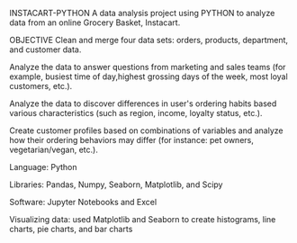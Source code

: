 INSTACART-PYTHON
A data analysis project using PYTHON to analyze data from an online Grocery Basket, Instacart.

OBJECTIVE
Clean and merge four data sets: orders, products, department, and customer data.

Analyze the data to answer questions from marketing and sales teams (for example, busiest time of day,highest grossing days of the week, most loyal customers, etc.).

Analyze the data to discover differences in user's ordering habits based various characteristics (such as region, income, loyalty status, etc.).

Create customer profiles based on combinations of variables and analyze how their ordering behaviors may differ (for instance: pet owners, vegetarian/vegan, etc.).

Language: Python

Libraries: Pandas, Numpy, Seaborn, Matplotlib, and Scipy

Software: Jupyter Notebooks and Excel

Visualizing data: used Matplotlib and Seaborn to create histograms, line charts, pie charts, and bar charts
